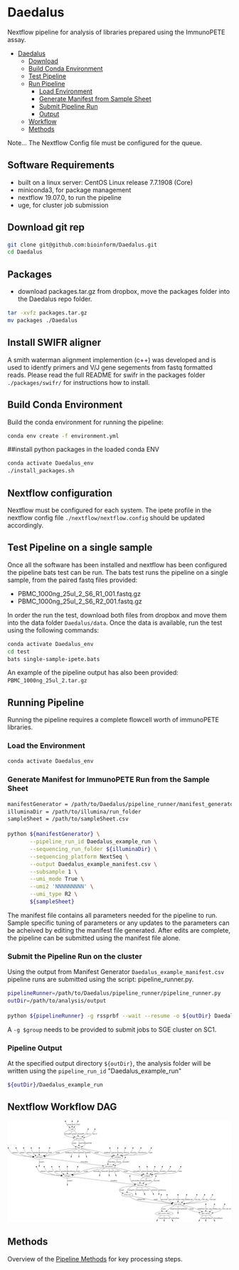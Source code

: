 # Daedalus

Nextflow pipeline for analysis of libraries prepared using the ImmunoPETE assay.

- [Daedalus](#daedalus)
    - [Download](#download)
    - [Build Conda Environment](#build-conda-environment)
    - [Test Pipeline](#test-pipeline)
    - [Run Pipeline](#run-pipeline)
        - [Load Environment](#load-the-environment)
        - [Generate Manifest from Sample Sheet](#generate-manifest-from-sample-sheet)
        - [Submit Pipeline Run](#submit-pipeline-run)
        - [Output](#output)
    - [Workflow](#workflow)
    - [Methods](#methods)

Note... The Nextflow Config file must be configured for the queue.

## Software Requirements 
- built on a linux server: CentOS Linux release 7.7.1908 (Core)
- miniconda3, for package management
- nextflow 19.07.0, to run the pipeline 
- uge, for cluster job submission

## Download git rep
```bash
git clone git@github.com:bioinform/Daedalus.git
cd Daedalus
```

## Packages
- download packages.tar.gz from dropbox, move the packages folder into the Daedalus repo folder.

```bash
tar -xvfz packages.tar.gz
mv packages ./Daedalus
```

## Install SWIFR aligner
A smith waterman alignment implemention (c++) was developed and is used to identfy primers and V/J gene segements from fastq formatted reads. Please read the full README for swifr in the packages folder `./packages/swifr/` for instructions how to install.

## Build Conda Environment

Build the conda environment for running the pipeline:
```bash
conda env create -f environment.yml
```

##install python packages in the loaded conda ENV

```bash
conda activate Daedalus_env
./install_packages.sh
```

## Nextflow configuration
Nextflow must be configured for each system. The ipete profile in the nextflow config file `./nextflow/nextflow.config` should be updated accordingly.


## Test Pipeline on a single sample
Once all the software has been installed and nextflow has been configured the pipeline bats test can be run. The bats test runs the pipeline on a single sample, from the paired fastq files provided:
- PBMC_1000ng_25ul_2_S6_R1_001.fastq.gz
- PBMC_1000ng_25ul_2_S6_R2_001.fastq.gz

In order the run the test, download both files from dropbox and move them into the data folder `Daedalus/data`. Once the data is available, run the test using the following commands:

```bash
conda activate Daedalus_env
cd test
bats single-sample-ipete.bats
```

An example of the pipeline output has also been provided: `PBMC_1000ng_25ul_2.tar.gz`


## Running Pipeline
Running the pipeline requires a complete flowcell worth of immunoPETE libraries.

### Load the Environment

```bash
conda activate Daedalus_env
```

### Generate Manifest for ImmunoPETE Run from the Sample Sheet

```bash
manifestGenerator = /path/to/Daedalus/pipeline_runner/manifest_generator.py
illuminaDir = /path/to/illumina/run_folder
sampleSheet = /path/to/sampleSheet.csv

python ${manifestGenerator} \
       --pipeline_run_id Daedalus_example_run \
       --sequencing_run_folder ${illuminaDir} \
       --sequencing_platform NextSeq \
       --output Daedalus_example_manifest.csv \
       --subsample 1 \
       --umi_mode True \
       --umi2 'NNNNNNNNN' \
       --umi_type R2 \
	   ${sampleSheet}

```

The manifest file contains all parameters needed for the pipeline to run. Sample specific tuning of parameters or any updates to the parameters can be acheived by editing the manifest file generated. After edits are complete, the pipeline can be submitted using the manifest file alone.

### Submit the Pipeline Run on the cluster

Using the output from Manifest Generator `Daedalus_example_manifest.csv` pipeline runs are submitted using the script: pipeline_runner.py. 

```bash
pipelineRunner=/path/to/Daedalus/pipeline_runner/pipeline_runner.py
outDir=/path/to/analysis/output

python ${pipelineRunner} -g rssprbf --wait --resume -o ${outDir} Daedalus_example_manifest.csv
``````

A `-g $group` needs to be provided to submit jobs to SGE cluster on SC1. 

### Pipeline Output

At the specified output directory `${outDir}`, the analysis folder will be written using the `pipeline_run_id` "Daedalus_example_run"  

```bash
${outDir}/Daedalus_example_run
```

## Nextflow Workflow DAG

![workflow](docs/img/flowchart.png)

## Methods
Overview of the [Pipeline Methods](docs/Daedalus_methods.md) for key processing steps.






